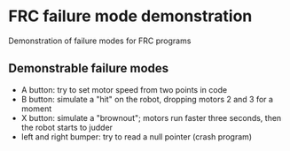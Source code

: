 # FRC failure mode demonstration

Demonstration of failure modes for FRC programs

## Demonstrable failure modes

* A button: try to set motor speed from two points in code
* B button: simulate a "hit" on the robot, dropping motors 2 and 3 for a moment
* X button: simulate a "brownout"; motors run faster three seconds, then the robot starts to judder
* left and right bumper: try to read a null pointer (crash program) 